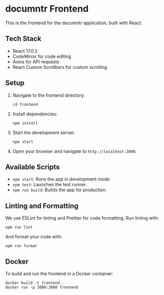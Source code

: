 # documntr Frontend

This is the frontend for the documntr application, built with React.

## Tech Stack

- React 17.0.2
- CodeMirror for code editing
- Axios for API requests
- React Custom Scrollbars for custom scrolling

## Setup

1. Navigate to the frontend directory:
   ```
   cd frontend
   ```

2. Install dependencies:
   ```
   npm install
   ```

3. Start the development server:
   ```
   npm start
   ```

4. Open your browser and navigate to `http://localhost:3000`.

## Available Scripts

- `npm start`: Runs the app in development mode.
- `npm test`: Launches the test runner.
- `npm run build`: Builds the app for production.

## Linting and Formatting

We use ESLint for linting and Prettier for code formatting. Run linting with:

```
npm run lint
```

And format your code with:

```
npm run format
```

## Docker

To build and run the frontend in a Docker container:

```
docker build -t frontend .
docker run -p 3000:3000 frontend
```

